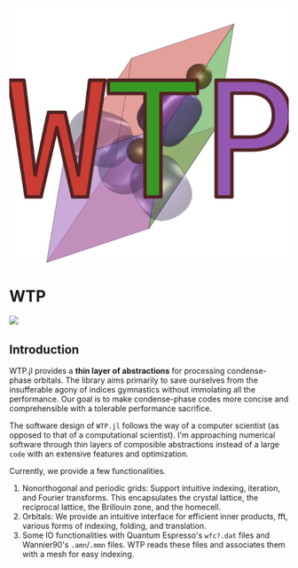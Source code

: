 ![WTP LOGO](https://github.com/kangboli/WTP.jl/blob/main/wtp_logo.svg?raw=true)
# WTP

[![](https://img.shields.io/badge/docs-dev-blue.svg)](https://wtp.kangbo.dev)

## Introduction

WTP.jl provides a **thin layer of abstractions** for processing condense-phase
orbitals. The library aims primarily to save ourselves from the insufferable
agony of indices gymnastics without immolating all the performance.  Our goal
is to make condense-phase codes  more concise and comprehensible with a tolerable
performance sacrifice.

The software design of `WTP.jl` follows the way of a computer scientist (as
opposed to that of a computational scientist). I'm approaching numerical
software through thin layers of composible abstractions instead of a large
`code` with an extensive features and optimization.

Currently, we provide a few functionalities.

1. Nonorthogonal and periodic grids: Support intuitive indexing, iteration, and Fourier transforms. This encapsulates the crystal lattice, the reciprocal lattice, the Brillouin zone, and the homecell.
2. Orbitals: We provide an intuitive interface for efficient inner products, fft, various forms of indexing, folding, and translation.
3. Some IO functionalities with Quantum Espresso's `wfc?.dat` files and
Wannier90's `.amn`/`.mmn` files. WTP reads these files and associates them with a mesh for easy indexing.


